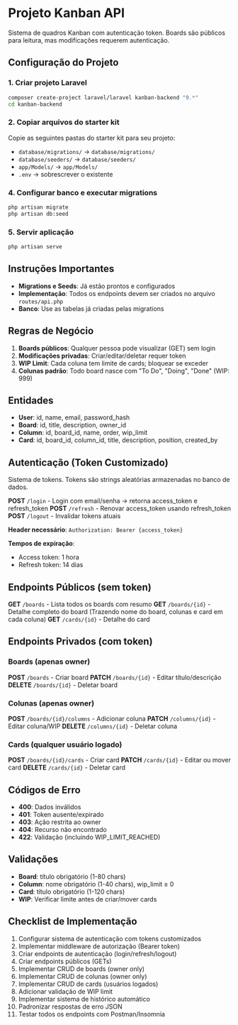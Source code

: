 # Projeto Kanban API

Sistema de quadros Kanban com autenticação token. Boards são públicos para leitura, mas modificações requerem autenticação.

## Configuração do Projeto

### 1. Criar projeto Laravel
```bash
composer create-project laravel/laravel kanban-backend "9.*"
cd kanban-backend
```

### 2. Copiar arquivos do starter kit
Copie as seguintes pastas do starter kit para seu projeto:

- `database/migrations/` → `database/migrations/`
- `database/seeders/` → `database/seeders/`  
- `app/Models/` → `app/Models/`
- `.env` → sobrescrever o existente

### 4. Configurar banco e executar migrations
```bash
php artisan migrate
php artisan db:seed
```

### 5. Servir aplicação
```bash
php artisan serve
```

## Instruções Importantes

- **Migrations e Seeds**: Já estão prontos e configurados
- **Implementação**: Todos os endpoints devem ser criados no arquivo `routes/api.php`
- **Banco**: Use as tabelas já criadas pelas migrations

## Regras de Negócio

1. **Boards públicos**: Qualquer pessoa pode visualizar (GET) sem login
2. **Modificações privadas**: Criar/editar/deletar requer token
3. **WIP Limit**: Cada coluna tem limite de cards; bloquear se exceder
4. **Colunas padrão**: Todo board nasce com "To Do", "Doing", "Done" (WIP: 999)

## Entidades

- **User**: id, name, email, password_hash
- **Board**: id, title, description, owner_id  
- **Column**: id, board_id, name, order, wip_limit
- **Card**: id, board_id, column_id, title, description, position, created_by

## Autenticação (Token Customizado)

Sistema de tokens. Tokens são strings aleatórias armazenadas no banco de dados.

**POST** `/login` - Login com email/senha → retorna access_token e refresh_token
**POST** `/refresh` - Renovar access_token usando refresh_token
**POST** `/logout` - Invalidar tokens atuais

**Header necessário**: `Authorization: Bearer {access_token}`

**Tempos de expiração**:
- Access token: 1 hora
- Refresh token: 14 dias

## Endpoints Públicos (sem token)

**GET** `/boards` - Lista todos os boards com resumo
**GET** `/boards/{id}` - Detalhe completo do board (Trazendo nome do board, colunas e card em cada coluna)
**GET** `/cards/{id}` - Detalhe do card

## Endpoints Privados (com token)

### Boards (apenas owner)
**POST** `/boards` - Criar board
**PATCH** `/boards/{id}` - Editar título/descrição
**DELETE** `/boards/{id}` - Deletar board

### Colunas (apenas owner)
**POST** `/boards/{id}/columns` - Adicionar coluna
**PATCH** `/columns/{id}` - Editar coluna/WIP
**DELETE** `/columns/{id}` - Deletar coluna

### Cards (qualquer usuário logado)
**POST** `/boards/{id}/cards` - Criar card
**PATCH** `/cards/{id}` - Editar ou mover card
**DELETE** `/cards/{id}` - Deletar card

## Códigos de Erro

- **400**: Dados inválidos
- **401**: Token ausente/expirado  
- **403**: Ação restrita ao owner
- **404**: Recurso não encontrado
- **422**: Validação (incluindo WIP_LIMIT_REACHED)

## Validações

- **Board**: título obrigatório (1-80 chars)
- **Column**: nome obrigatório (1-40 chars), wip_limit ≥ 0
- **Card**: título obrigatório (1-120 chars)
- **WIP**: Verificar limite antes de criar/mover cards

## Checklist de Implementação

1. Configurar sistema de autenticação com tokens customizados
2. Implementar middleware de autorização (Bearer token)
3. Criar endpoints de autenticação (login/refresh/logout)
4. Criar endpoints públicos (GETs)
5. Implementar CRUD de boards (owner only)
6. Implementar CRUD de colunas (owner only)  
7. Implementar CRUD de cards (usuários logados)
8. Adicionar validação de WIP limit
9. Implementar sistema de histórico automático
10. Padronizar respostas de erro JSON
11. Testar todos os endpoints com Postman/Insomnia
